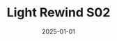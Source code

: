 ---
layout: track
title: Light Rewind S02
permalink: /tracks/light-rewind-s02/
description: "A StudioRich lo-fi track."
image: /assets/covers/light-rewind-s02.webp
date: 2025-01-01
duration: "95.96"
album: "Stranger Vibes"
mood: [Hopeful, Playful]
genre: [lo-fi, chillhop, soul]
---